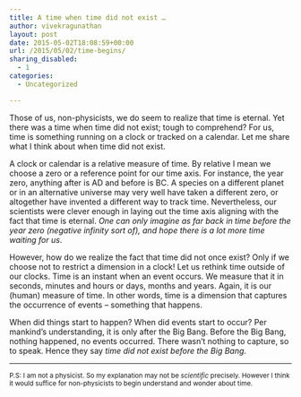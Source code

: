 ```yaml
---
title: A time when time did not exist …
author: vivekragunathan
layout: post
date: 2015-05-02T18:08:59+00:00
url: /2015/05/02/time-begins/
sharing_disabled:
  - 1
categories:
  - Uncategorized

---
```

Those of us, non-physicists, we do seem to realize that time is eternal. Yet there was a time when time did not exist; tough to comprehend? For us, time is something running on a clock or tracked on a calendar. Let me share what I think about when time did not exist.

<!--more-->

A clock or calendar is a relative measure of time. By relative I mean we choose a zero or a reference point for our time axis. For instance, the year zero, anything after is AD and before is BC. A species on a different planet or in an alternative universe may very well have taken a different zero, or altogether have invented a different way to track time. Nevertheless, our scientists were clever enough in laying out the time axis aligning with the fact that time is eternal. _One can only imagine as far back in time before the year zero (negative infinity sort of), and hope there is a lot more time waiting for us_.

However, how do we realize the fact that time did not once exist? Only if we choose not to restrict a dimension in a clock! Let us rethink time outside of our clocks. Time is an instant when an event occurs. We measure that it in seconds, minutes and hours or days, months and years. Again, it is our (human) measure of time. In other words, time is a dimension that captures the occurrence of events – something that happens.

When did things start to happen? When did events start to occur? Per mankind’s understanding, it is only after the Big Bang. Before the Big Bang, nothing happened, no events occurred. There wasn’t nothing to capture, so to speak. Hence they say _time did not exist before the Big Bang_.

* * *

<small>P.S: I am not a physicist. So my explanation may not be <em>scientific</em> precisely. However I think it would suffice for non-physicists to begin understand and wonder about time.</small>
